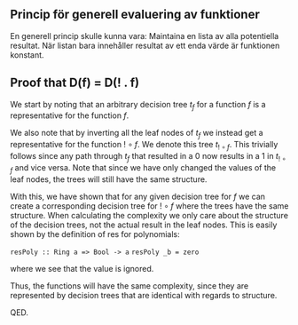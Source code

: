 
## Princip för generell evaluering av funktioner

En generell princip skulle kunna vara: Maintaina en lista av alla potentiella resultat. När listan bara innehåller resultat av ett enda värde är funktionen konstant.

## Proof that D(f) = D(! . f)

We start by noting that an arbitrary decision tree $t_f$ for a function $f$ is a representative for the function $f$.

We also note that by inverting all the leaf nodes of $t_f$ we instead get a representative for the function $! \circ f$. We denote this tree $t_{! \circ f}$. This trivially follows since any path through $t_f$ that resulted in a $0$ now results in a $1$ in $t_{! \circ f}$ and vice versa. Note that since we have only changed the values of the leaf nodes, the trees will still have the same structure.

With this, we have shown that for any given decision tree for $f$ we can create a corresponding decision tree for $! \circ f$ where the trees have the same structure. When calculating the complexity we only care about the structure of the decision trees, not the actual result in the leaf nodes. This is easily shown by the definition of res for polynomials:

`resPoly :: Ring a => Bool -> a`
`resPoly _b = zero`

where we see that the value is ignored.

Thus, the functions will have the same complexity, since they are represented by decision trees that are identical with regards to structure.

QED.